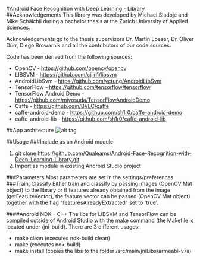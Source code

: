 #Android Face Recognition with Deep Learning - Library
##Acknowledgements
This library was developed by Michael Sladoje and Mike Schälchli during a bachelor thesis at the Zurich University of Applied Sciences.

Acknowledgements go to the thesis supervisors Dr. Martin Loeser, Dr. Oliver Dürr, Diego Browarnik and all the contributors of our code sources.

Code has been derived from the following sources:
- OpenCV - https://github.com/opencv/opencv
- LIBSVM - https://github.com/cjlin1/libsvm
- AndroidLibSvm - https://github.com/yctung/AndroidLibSvm
- TensorFlow - https://github.com/tensorflow/tensorflow
- TensorFlow Android Demo - https://github.com/miyosuda/TensorFlowAndroidDemo
- Caffe - https://github.com/BVLC/caffe
- caffe-android-demo - https://github.com/sh1r0/caffe-android-demo
- caffe-android-lib - https://github.com/sh1r0/caffe-android-lib

##App architecture
![alt tag](https://github.com/Qualeams/Android-Face-Recognition-with-Deep-Learning/blob/master/AppArchitecture.png)

##Usage
###Include as an Android module
1. git clone https://github.com/Qualeams/Android-Face-Recognition-with-Deep-Learning-Library.git
2. Import as module in existing Android Studio project

###Parameters
Most parameters are set in the settings/preferences.
###Train, Classify
Either train and classify by passing images (OpenCV Mat object) to the library or if features already obtained from the image (getFeatureVector), the feature vector can be passed (OpenCV Mat object) together with the flag "featuresAlreadyExtracted" set to 'true'.

####Android NDK - C++
The libs for LIBSVM and TensorFlow can be compiled outside of Android Studio with the make command (the Makefile is located under /jni-build).
There are 3 different usages:
- make clean (executes ndk-build clean)
- make (executes ndk-build)
- make install (copies the libs to the folder /src/main/jniLibs/armeabi-v7a)
